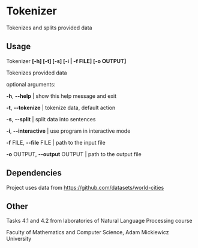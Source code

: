# Tokenizer

Tokenizes and splits provided data


## Usage
Tokenizer **[-h] [-t] [-s] [-i | -f FILE] [-o OUTPUT]**

Tokenizes provided data

optional arguments:

  **-h**, **--help** |           show this help message and exit
  
  **-t**, **--tokenize** |       tokenize data, default action
  
  **-s**, **--split** |          split data into sentences
  
  **-i**, **--interactive** |    use program in interactive mode
  
  **-f** FILE, **--file** FILE | path to the input file
  
  **-o** OUTPUT, **--output** OUTPUT |
                        path to the output file
## Dependencies
Project uses data from https://github.com/datasets/world-cities

## Other
Tasks 4.1 and 4.2 from laboratories of Natural Language Processing course

Faculty of Mathematics and Computer Science, Adam Mickiewicz University
